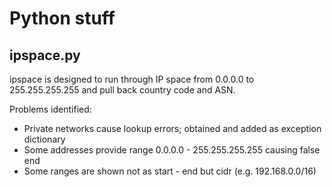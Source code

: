 # Python stuff
## ipspace.py

ipspace is designed to run through IP space from 0.0.0.0 to 255.255.255.255 and pull back
country code and ASN.

Problems identified:
* Private networks cause lookup errors; obtained and added as exception dictionary
* Some addresses provide range 0.0.0.0 - 255.255.255.255 causing false end
* Some ranges are shown not as start - end but cidr (e.g. 192.168.0.0/16)
